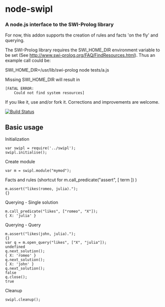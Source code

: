 node-swipl
==========

### A node.js interface to the SWI-Prolog library

For now, this addon supports the creation of rules and facts 'on the fly' and querying.

The SWI-Prolog library requires the SWI_HOME_DIR environment variable to be set (See 
http://www.swi-prolog.org/FAQ/FindResources.html). Thus an example call could be:

SWI_HOME_DIR=/usr/lib/swi-prolog node tests/a.js

Missing SWI_HOME_DIR will result in

    [FATAL ERROR:
        Could not find system resources]

If you like it, use and/or fork it. Corrections and improvements are welcome.

[![Build Status](https://travis-ci.org/sebgod/node-prolog-swi.svg?branch=master)](https://travis-ci.org/sebgod/node-prolog-swi)

Basic usage
-----------

Initialization

    var swipl = require('../swipl');
    swipl.initialise();

Create module

    var m = swipl.module("mymod");

Facts and rules (shortcut for m.call_predicate("assert", [ term ]) )

    m.assert("likes(romeo, julia).");
    {}

Querying - Single solution

	m.call_predicate("likes", ["romeo", "X"]);
	{ X: 'julia' }

Querying - Query

	m.assert("likes(john, julia).");
	{}
	var q = m.open_query("likes", ["X", "julia"]);
	undefined
	q.next_solution();
	{ X: 'romeo' }
	q.next_solution();
	{ X: 'john' }
	q.next_solution();
	false
	q.close();
	true

Cleanup

    swipl.cleanup();
